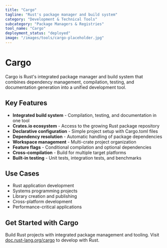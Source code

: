 ```yaml
---
title: "Cargo"
tagline: "Rust's package manager and build system"
category: "Development & Technical Tools"
subcategory: "Package Managers & Registries"
tool_name: "Cargo"
deployment_status: "deployed"
image: "/images/tools/cargo-placeholder.jpg"
---
```


# Cargo

Cargo is Rust's integrated package manager and build system that combines dependency management, compilation, testing, and documentation generation into a unified development tool.

## Key Features

- **Integrated build system** - Compilation, testing, and documentation in one tool
- **Crates.io ecosystem** - Access to the growing Rust package repository
- **Declarative configuration** - Simple project setup with Cargo.toml files
- **Dependency resolution** - Automatic handling of package dependencies
- **Workspace management** - Multi-crate project organization
- **Feature flags** - Conditional compilation and optional dependencies
- **Cross-compilation** - Build for multiple target platforms
- **Built-in testing** - Unit tests, integration tests, and benchmarks

## Use Cases

- Rust application development
- Systems programming projects
- Library creation and publishing
- Cross-platform development
- Performance-critical applications

## Get Started with Cargo

Build Rust projects with integrated package management and tooling. Visit [doc.rust-lang.org/cargo](https://doc.rust-lang.org/cargo) to develop with Rust.